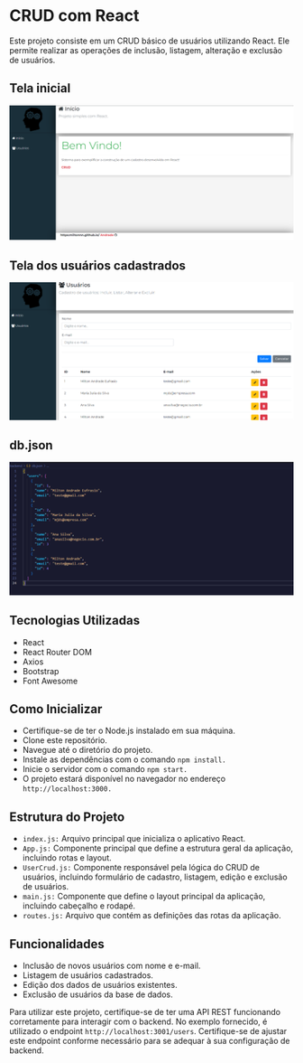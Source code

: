 #   CRUD com React
Este projeto consiste em um CRUD básico de usuários utilizando React. 
Ele permite realizar as operações de inclusão, listagem, alteração e exclusão de usuários.

## Tela inicial
![Logo da Página](frontend/src/assets/imgs/home.png)

## Tela dos usuários cadastrados
![Logo da Página](frontend/src/assets/imgs/usuarios.png)

## db.json

![Logo da Página](frontend/src/assets/imgs/dbJson.png)

## Tecnologias Utilizadas
* React
* React Router DOM
* Axios
* Bootstrap
* Font Awesome
  
## Como Inicializar
* Certifique-se de ter o Node.js instalado em sua máquina.
* Clone este repositório.
* Navegue até o diretório do projeto.
* Instale as dependências com o comando `npm install.`
* Inicie o servidor com o comando `npm start.`
* O projeto estará disponível no navegador no endereço `http://localhost:3000.`

## Estrutura do Projeto
* `index.js:` Arquivo principal que inicializa o aplicativo React.
* `App.js:` Componente principal que define a estrutura geral da aplicação, incluindo rotas e layout.
* `UserCrud.js:` Componente responsável pela lógica do CRUD de usuários, incluindo formulário de cadastro, listagem, edição e exclusão de usuários.
* `main.js:` Componente que define o layout principal da aplicação, incluindo cabeçalho e rodapé.
* `routes.js:` Arquivo que contém as definições das rotas da aplicação.

## Funcionalidades
* Inclusão de novos usuários com nome e e-mail.
* Listagem de usuários cadastrados.
* Edição dos dados de usuários existentes.
* Exclusão de usuários da base de dados.
  
Para utilizar este projeto, certifique-se de ter uma API REST funcionando corretamente para interagir com o backend.
No exemplo fornecido, é utilizado o endpoint `http://localhost:3001/users`.
Certifique-se de ajustar este endpoint conforme necessário para se adequar à sua configuração de backend.





